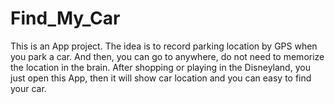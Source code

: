 Find_My_Car
=================
This is an App project. The idea is to record parking location by GPS when you park a car. And then, you can go to anywhere, do not need to memorize the location in the brain. After shopping or playing in the Disneyland, you just open this App, then it will show car location and you can easy to find your car.
